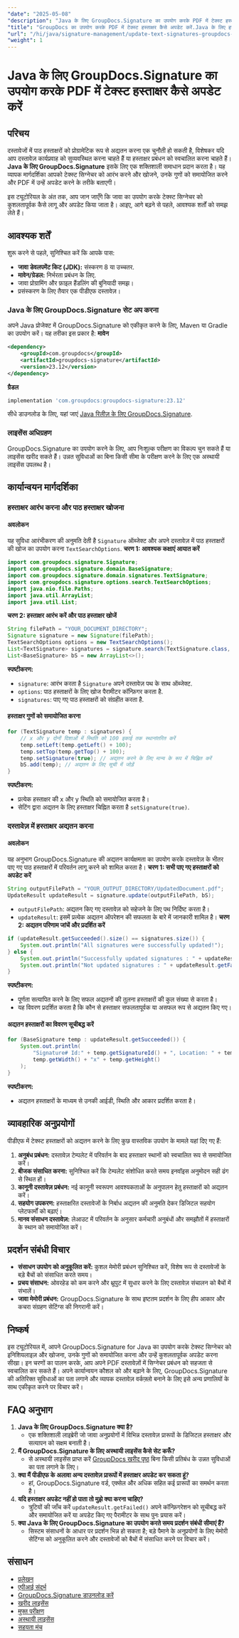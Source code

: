 ```yaml
---
"date": "2025-05-08"
"description": "Java के लिए GroupDocs.Signature का उपयोग करके PDF में टेक्स्ट हस्ताक्षर अपडेट करना सीखें। इस विस्तृत मार्गदर्शिका के साथ अपने हस्ताक्षर प्रबंधन को सुव्यवस्थित करें।"
"title": "GroupDocs का उपयोग करके PDF में टेक्स्ट हस्ताक्षर कैसे अपडेट करें.Java के लिए हस्ताक्षर एक व्यापक गाइड"
"url": "/hi/java/signature-management/update-text-signatures-groupdocs-signature-java/"
"weight": 1
---
```


# Java के लिए GroupDocs.Signature का उपयोग करके PDF में टेक्स्ट हस्ताक्षर कैसे अपडेट करें
## परिचय
दस्तावेजों में पाठ हस्ताक्षरों को प्रोग्रामेटिक रूप से अद्यतन करना एक चुनौती हो सकती है, विशेषकर यदि आप दस्तावेज़ कार्यप्रवाह को सुव्यवस्थित करना चाहते हैं या हस्ताक्षर प्रबंधन को स्वचालित करना चाहते हैं। **Java के लिए GroupDocs.Signature** इसके लिए एक शक्तिशाली समाधान प्रदान करता है। यह व्यापक मार्गदर्शिका आपको टेक्स्ट सिग्नेचर को आरंभ करने और खोजने, उनके गुणों को समायोजित करने और PDF में उन्हें अपडेट करने के तरीके बताएगी।

इस ट्यूटोरियल के अंत तक, आप जान जाएँगे कि जावा का उपयोग करके टेक्स्ट सिग्नेचर को कुशलतापूर्वक कैसे लागू और अपडेट किया जाता है। आइए, आगे बढ़ने से पहले, आवश्यक शर्तों को समझ लेते हैं।
## आवश्यक शर्तें
शुरू करने से पहले, सुनिश्चित करें कि आपके पास:
- **जावा डेवलपमेंट किट (JDK):** संस्करण 8 या उच्चतर.
- **मावेन/ग्रेडल:** निर्भरता प्रबंधन के लिए.
- जावा प्रोग्रामिंग और फ़ाइल हैंडलिंग की बुनियादी समझ।
- प्रसंस्करण के लिए तैयार एक पीडीएफ दस्तावेज़।
### Java के लिए GroupDocs.Signature सेट अप करना
अपने Java प्रोजेक्ट में GroupDocs.Signature को एकीकृत करने के लिए, Maven या Gradle का उपयोग करें। यह तरीका इस प्रकार है:
**मावेन**
```xml
<dependency>
    <groupId>com.groupdocs</groupId>
    <artifactId>groupdocs-signature</artifactId>
    <version>23.12</version>
</dependency>
```
**ग्रैडल**
```gradle
implementation 'com.groupdocs:groupdocs-signature:23.12'
```
सीधे डाउनलोड के लिए, यहां जाएं [Java रिलीज़ के लिए GroupDocs.Signature](https://releases.groupdocs.com/signature/java/).
### लाइसेंस अधिग्रहण
GroupDocs.Signature का उपयोग करने के लिए, आप निःशुल्क परीक्षण का विकल्प चुन सकते हैं या लाइसेंस खरीद सकते हैं। उन्नत सुविधाओं का बिना किसी सीमा के परीक्षण करने के लिए एक अस्थायी लाइसेंस उपलब्ध है।
## कार्यान्वयन मार्गदर्शिका
### हस्ताक्षर आरंभ करना और पाठ हस्ताक्षर खोजना
#### अवलोकन
यह सुविधा आरंभीकरण की अनुमति देती है `Signature` ऑब्जेक्ट और अपने दस्तावेज़ में पाठ हस्ताक्षरों की खोज का उपयोग करना `TextSearchOptions`.
**चरण 1: आवश्यक कक्षाएं आयात करें**
```java
import com.groupdocs.signature.Signature;
import com.groupdocs.signature.domain.BaseSignature;
import com.groupdocs.signature.domain.signatures.TextSignature;
import com.groupdocs.signature.options.search.TextSearchOptions;
import java.nio.file.Paths;
import java.util.ArrayList;
import java.util.List;
```
**चरण 2: हस्ताक्षर आरंभ करें और पाठ हस्ताक्षर खोजें**
```java
String filePath = "YOUR_DOCUMENT_DIRECTORY";
Signature signature = new Signature(filePath);
TextSearchOptions options = new TextSearchOptions();
List<TextSignature> signatures = signature.search(TextSignature.class, options);
List<BaseSignature> bS = new ArrayList<>();
```
**स्पष्टीकरण:**
- `signature`: आरंभ करता है `Signature` अपने दस्तावेज़ पथ के साथ ऑब्जेक्ट.
- `options`: पाठ हस्ताक्षरों के लिए खोज पैरामीटर कॉन्फ़िगर करता है.
- `signatures`: पाए गए पाठ हस्ताक्षरों को संग्रहीत करता है.
#### हस्ताक्षर गुणों को समायोजित करना
```java
for (TextSignature temp : signatures) {
    // x और y दोनों दिशाओं में स्थिति को 100 इकाई तक स्थानांतरित करें
    temp.setLeft(temp.getLeft() + 100);
    temp.setTop(temp.getTop() + 100);
    temp.setSignature(true); // अद्यतन करने के लिए मान्य के रूप में चिह्नित करें
    bS.add(temp); // अद्यतन के लिए सूची में जोड़ें
}
```
**स्पष्टीकरण:**
- प्रत्येक हस्ताक्षर की x और y स्थिति को समायोजित करता है।
- सेटिंग द्वारा अद्यतन के लिए हस्ताक्षर चिह्नित करता है `setSignature(true)`.
### दस्तावेज़ में हस्ताक्षर अद्यतन करना
#### अवलोकन
यह अनुभाग GroupDocs.Signature की अद्यतन कार्यक्षमता का उपयोग करके दस्तावेज़ के भीतर पाए गए पाठ हस्ताक्षरों में परिवर्तन लागू करने को शामिल करता है।
**चरण 1: सभी पाए गए हस्ताक्षरों को अपडेट करें**
```java
String outputFilePath = "YOUR_OUTPUT_DIRECTORY/UpdatedDocument.pdf";
UpdateResult updateResult = signature.update(outputFilePath, bS);
```
- `outputFilePath`: अद्यतन किए गए दस्तावेज़ को सहेजने के लिए पथ निर्दिष्ट करता है।
- `updateResult`: इसमें प्रत्येक अद्यतन ऑपरेशन की सफलता के बारे में जानकारी शामिल है।
**चरण 2: अद्यतन परिणाम जांचें और प्रदर्शित करें**
```java
if (updateResult.getSucceeded().size() == signatures.size()) {
    System.out.println("All signatures were successfully updated!");
} else {
    System.out.println("Successfully updated signatures : " + updateResult.getSucceeded().size());
    System.out.println("Not updated signatures : " + updateResult.getFailed().size());
}
```
**स्पष्टीकरण:**
- पूर्णता सत्यापित करने के लिए सफल अद्यतनों की तुलना हस्ताक्षरों की कुल संख्या से करता है।
- यह विवरण प्रदर्शित करता है कि कौन से हस्ताक्षर सफलतापूर्वक या असफल रूप से अद्यतन किए गए।
#### अद्यतन हस्ताक्षरों का विवरण सूचीबद्ध करें
```java
for (BaseSignature temp : updateResult.getSucceeded()) {
    System.out.println(
        "Signature# Id:" + temp.getSignatureId() + ", Location: " + temp.getLeft() + "x" + temp.getTop() + ". Size: " +
        temp.getWidth() + "x" + temp.getHeight()
    );
}
```
**स्पष्टीकरण:**
- अद्यतन हस्ताक्षरों के माध्यम से उनकी आईडी, स्थिति और आकार प्रदर्शित करता है।
## व्यावहारिक अनुप्रयोगों
पीडीएफ में टेक्स्ट हस्ताक्षरों को अद्यतन करने के लिए कुछ वास्तविक उपयोग के मामले यहां दिए गए हैं:
1. **अनुबंध प्रबंधन:** दस्तावेज़ टेम्पलेट में परिवर्तन के बाद हस्ताक्षर स्थानों को स्वचालित रूप से समायोजित करें।
2. **बीजक संसाधित करना:** सुनिश्चित करें कि टेम्पलेट संशोधित करते समय इनवॉइस अनुमोदन सही ढंग से स्थित हों।
3. **कानूनी दस्तावेज़ प्रबंधन:** नई कानूनी स्वरूपण आवश्यकताओं के अनुपालन हेतु हस्ताक्षरों को अद्यतन करें।
4. **सहयोग उपकरण:** हस्ताक्षरित दस्तावेजों के निर्बाध अद्यतन की अनुमति देकर डिजिटल सहयोग प्लेटफार्मों को बढ़ाएं।
5. **मानव संसाधन दस्तावेज़:** लेआउट में परिवर्तन के अनुसार कर्मचारी अनुबंधों और समझौतों में हस्ताक्षरों के स्थान को समायोजित करें।
## प्रदर्शन संबंधी विचार
- **संसाधन उपयोग को अनुकूलित करें:** कुशल मेमोरी प्रबंधन सुनिश्चित करें, विशेष रूप से दस्तावेजों के बड़े बैचों को संसाधित करते समय।
- **प्रचय संसाधन:** ओवरहेड को कम करने और थ्रूपुट में सुधार करने के लिए दस्तावेज़ संचालन को बैचों में संभालें।
- **जावा मेमोरी प्रबंधन:** GroupDocs.Signature के साथ इष्टतम प्रदर्शन के लिए हीप आकार और कचरा संग्रहण सेटिंग्स की निगरानी करें।
## निष्कर्ष
इस ट्यूटोरियल में, आपने GroupDocs.Signature for Java का उपयोग करके टेक्स्ट सिग्नेचर को इनिशियलाइज़ और खोजना, उनके गुणों को समायोजित करना और उन्हें कुशलतापूर्वक अपडेट करना सीखा। इन चरणों का पालन करके, आप अपने PDF दस्तावेज़ों में सिग्नेचर प्रबंधन को सहजता से स्वचालित कर सकते हैं।
अपने कार्यान्वयन कौशल को और बढ़ाने के लिए, GroupDocs.Signature की अतिरिक्त सुविधाओं का पता लगाने और व्यापक दस्तावेज़ वर्कफ़्लो बनाने के लिए इसे अन्य प्रणालियों के साथ एकीकृत करने पर विचार करें।
## FAQ अनुभाग
1. **Java के लिए GroupDocs.Signature क्या है?**
   - एक शक्तिशाली लाइब्रेरी जो जावा अनुप्रयोगों में विभिन्न दस्तावेज़ प्रारूपों के डिजिटल हस्ताक्षर और सत्यापन को सक्षम बनाती है।
2. **मैं GroupDocs.Signature के लिए अस्थायी लाइसेंस कैसे सेट करूँ?**
   - से अस्थायी लाइसेंस प्राप्त करें [GroupDocs खरीद पृष्ठ](https://purchase.groupdocs.com/temporary-license/) बिना किसी प्रतिबंध के उन्नत सुविधाओं का पता लगाने के लिए।
3. **क्या मैं पीडीएफ के अलावा अन्य दस्तावेज़ प्रारूपों में हस्ताक्षर अपडेट कर सकता हूं?**
   - हां, GroupDocs.Signature वर्ड, एक्सेल और अधिक सहित कई प्रारूपों का समर्थन करता है।
4. **यदि हस्ताक्षर अपडेट नहीं हो पाता तो मुझे क्या करना चाहिए?**
   - त्रुटियों की जाँच करें `updateResult.getFailed()` अपने कॉन्फ़िगरेशन को सूचीबद्ध करें और समायोजित करें या अपडेट किए गए पैरामीटर के साथ पुनः प्रयास करें।
5. **क्या Java के लिए GroupDocs.Signature का उपयोग करते समय प्रदर्शन संबंधी सीमाएं हैं?**
   - सिस्टम संसाधनों के आधार पर प्रदर्शन भिन्न हो सकता है; बड़े पैमाने के अनुप्रयोगों के लिए मेमोरी सेटिंग्स को अनुकूलित करने और दस्तावेजों को बैचों में संसाधित करने पर विचार करें।
## संसाधन
- [प्रलेखन](https://docs.groupdocs.com/signature/java/)
- [एपीआई संदर्भ](https://reference.groupdocs.com/signature/java/)
- [GroupDocs.Signature डाउनलोड करें](https://releases.groupdocs.com/signature/java/)
- [खरीद लाइसेंस](https://purchase.groupdocs.com/buy)
- [मुफ्त परीक्षण](https://releases.groupdocs.com/signature/java/)
- [अस्थायी लाइसेंस](https://purchase.groupdocs.com/temporary-license/)
- [सहयता मंच](https://forum.groupdocs.com/c/signature)